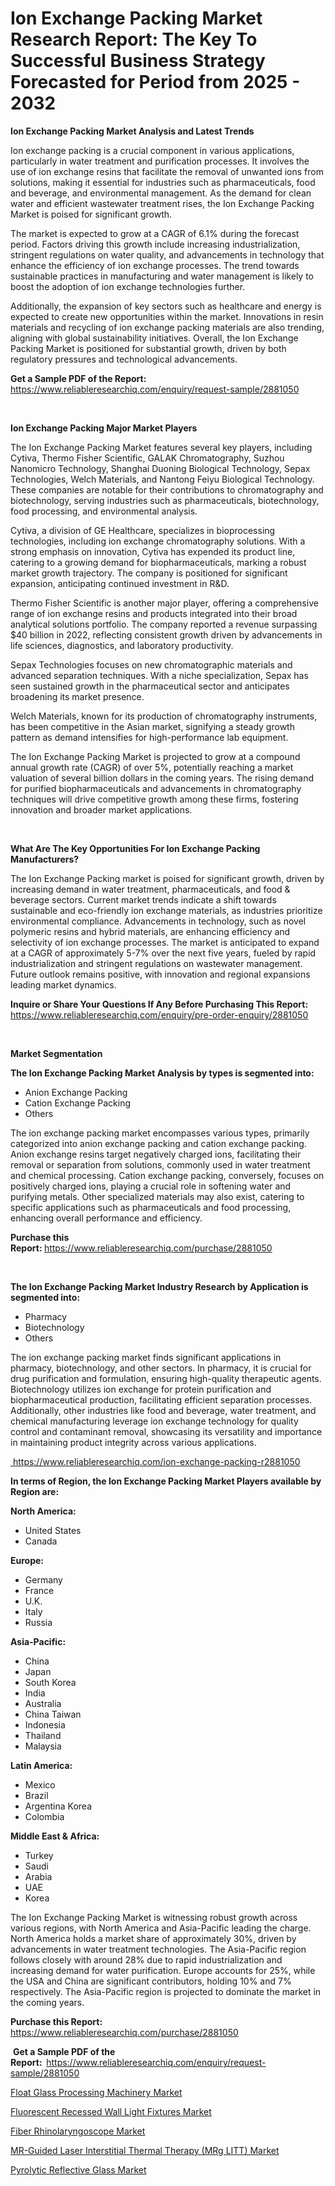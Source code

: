 <p><h1>Ion Exchange Packing Market Research Report: The Key To Successful Business Strategy Forecasted for Period from 2025 - 2032</h1></p><p><strong>Ion Exchange Packing Market Analysis and Latest Trends</strong></p>
<p><p>Ion exchange packing is a crucial component in various applications, particularly in water treatment and purification processes. It involves the use of ion exchange resins that facilitate the removal of unwanted ions from solutions, making it essential for industries such as pharmaceuticals, food and beverage, and environmental management. As the demand for clean water and efficient wastewater treatment rises, the Ion Exchange Packing Market is poised for significant growth.</p><p>The market is expected to grow at a CAGR of 6.1% during the forecast period. Factors driving this growth include increasing industrialization, stringent regulations on water quality, and advancements in technology that enhance the efficiency of ion exchange processes. The trend towards sustainable practices in manufacturing and water management is likely to boost the adoption of ion exchange technologies further.</p><p>Additionally, the expansion of key sectors such as healthcare and energy is expected to create new opportunities within the market. Innovations in resin materials and recycling of ion exchange packing materials are also trending, aligning with global sustainability initiatives. Overall, the Ion Exchange Packing Market is positioned for substantial growth, driven by both regulatory pressures and technological advancements.</p></p>
<p><strong>Get a Sample PDF of the Report:&nbsp;</strong> <a href="https://www.reliableresearchiq.com/enquiry/request-sample/2881050?utm_campaign=904&utm_medium=2&utm_source=Github&utm_content=ia&utm_term=12032025&utm_id=ion-exchange-packing">https://www.reliableresearchiq.com/enquiry/request-sample/2881050</a></p>
<p>&nbsp;</p>
<p><strong>Ion Exchange Packing Major Market Players</strong></p>
<p><p>The Ion Exchange Packing Market features several key players, including Cytiva, Thermo Fisher Scientific, GALAK Chromatography, Suzhou Nanomicro Technology, Shanghai Duoning Biological Technology, Sepax Technologies, Welch Materials, and Nantong Feiyu Biological Technology. These companies are notable for their contributions to chromatography and biotechnology, serving industries such as pharmaceuticals, biotechnology, food processing, and environmental analysis.</p><p>Cytiva, a division of GE Healthcare, specializes in bioprocessing technologies, including ion exchange chromatography solutions. With a strong emphasis on innovation, Cytiva has expended its product line, catering to a growing demand for biopharmaceuticals, marking a robust market growth trajectory. The company is positioned for significant expansion, anticipating continued investment in R&D.</p><p>Thermo Fisher Scientific is another major player, offering a comprehensive range of ion exchange resins and products integrated into their broad analytical solutions portfolio. The company reported a revenue surpassing $40 billion in 2022, reflecting consistent growth driven by advancements in life sciences, diagnostics, and laboratory productivity.</p><p>Sepax Technologies focuses on new chromatographic materials and advanced separation techniques. With a niche specialization, Sepax has seen sustained growth in the pharmaceutical sector and anticipates broadening its market presence.</p><p>Welch Materials, known for its production of chromatography instruments, has been competitive in the Asian market, signifying a steady growth pattern as demand intensifies for high-performance lab equipment.</p><p>The Ion Exchange Packing Market is projected to grow at a compound annual growth rate (CAGR) of over 5%, potentially reaching a market valuation of several billion dollars in the coming years. The rising demand for purified biopharmaceuticals and advancements in chromatography techniques will drive competitive growth among these firms, fostering innovation and broader market applications.</p></p>
<p>&nbsp;</p>
<p><strong>What Are The Key Opportunities For Ion Exchange Packing Manufacturers?</strong></p>
<p><p>The Ion Exchange Packing market is poised for significant growth, driven by increasing demand in water treatment, pharmaceuticals, and food & beverage sectors. Current market trends indicate a shift towards sustainable and eco-friendly ion exchange materials, as industries prioritize environmental compliance. Advancements in technology, such as novel polymeric resins and hybrid materials, are enhancing efficiency and selectivity of ion exchange processes. The market is anticipated to expand at a CAGR of approximately 5-7% over the next five years, fueled by rapid industrialization and stringent regulations on wastewater management. Future outlook remains positive, with innovation and regional expansions leading market dynamics.</p></p>
<p><strong>Inquire or Share Your Questions If Any Before Purchasing This Report:</strong> <a href="https://www.reliableresearchiq.com/enquiry/pre-order-enquiry/2881050?utm_campaign=904&utm_medium=2&utm_source=Github&utm_content=ia&utm_term=12032025&utm_id=ion-exchange-packing">https://www.reliableresearchiq.com/enquiry/pre-order-enquiry/2881050</a></p>
<p>&nbsp;</p>
<p><strong>Market Segmentation</strong></p>
<p><strong>The Ion Exchange Packing Market Analysis by types is segmented into:</strong></p>
<p><ul><li>Anion Exchange Packing</li><li>Cation Exchange Packing</li><li>Others</li></ul></p>
<p><p>The ion exchange packing market encompasses various types, primarily categorized into anion exchange packing and cation exchange packing. Anion exchange resins target negatively charged ions, facilitating their removal or separation from solutions, commonly used in water treatment and chemical processing. Cation exchange packing, conversely, focuses on positively charged ions, playing a crucial role in softening water and purifying metals. Other specialized materials may also exist, catering to specific applications such as pharmaceuticals and food processing, enhancing overall performance and efficiency.</p></p>
<p><strong>Purchase this Report:&nbsp;</strong><a href="https://www.reliableresearchiq.com/purchase/2881050?utm_campaign=904&utm_medium=2&utm_source=Github&utm_content=ia&utm_term=12032025&utm_id=ion-exchange-packing">https://www.reliableresearchiq.com/purchase/2881050</a></p>
<p>&nbsp;</p>
<p><strong>The Ion Exchange Packing Market Industry Research by Application is segmented into:</strong></p>
<p><ul><li>Pharmacy</li><li>Biotechnology</li><li>Others</li></ul></p>
<p><p>The ion exchange packing market finds significant applications in pharmacy, biotechnology, and other sectors. In pharmacy, it is crucial for drug purification and formulation, ensuring high-quality therapeutic agents. Biotechnology utilizes ion exchange for protein purification and biopharmaceutical production, facilitating efficient separation processes. Additionally, other industries like food and beverage, water treatment, and chemical manufacturing leverage ion exchange technology for quality control and contaminant removal, showcasing its versatility and importance in maintaining product integrity across various applications.</p></p>
<p><a href="https://www.reliableresearchiq.com/ion-exchange-packing-r2881050?utm_campaign=904&utm_medium=2&utm_source=Github&utm_content=ia&utm_term=12032025&utm_id=ion-exchange-packing">&nbsp;https://www.reliableresearchiq.com/ion-exchange-packing-r2881050</a></p>
<p><strong>In terms of Region, the Ion Exchange Packing Market Players available by Region are:</strong></p>
<p>
    <p> <strong> North America: </strong>
        <ul>
            <li>United States</li>
            <li>Canada</li>
        </ul>
        </p> 
    <p> <strong> Europe: </strong>
        <ul>
            <li>Germany</li>
            <li>France</li>
            <li>U.K.</li>
            <li>Italy</li>
            <li>Russia</li>
        </ul>
        </p> 
    <p> <strong> Asia-Pacific: </strong>
        <ul>
            <li>China</li>
            <li>Japan</li>
            <li>South Korea</li>
            <li>India</li>
            <li>Australia</li>
            <li>China Taiwan</li>
            <li>Indonesia</li>
            <li>Thailand</li>
            <li>Malaysia</li>
        </ul>
        </p> 
    <p> <strong> Latin America: </strong>
        <ul>
            <li>Mexico</li>
            <li>Brazil</li>
            <li>Argentina Korea</li>
            <li>Colombia</li>
        </ul>
        </p> 
    <p> <strong> Middle East & Africa: </strong>
        <ul>
            <li>Turkey</li>
            <li>Saudi</li>
            <li>Arabia</li>
            <li>UAE</li>
            <li>Korea</li>
        </ul>
    </p>
    </p>
<p><p>The Ion Exchange Packing Market is witnessing robust growth across various regions, with North America and Asia-Pacific leading the charge. North America holds a market share of approximately 30%, driven by advancements in water treatment technologies. The Asia-Pacific region follows closely with around 28% due to rapid industrialization and increasing demand for water purification. Europe accounts for 25%, while the USA and China are significant contributors, holding 10% and 7% respectively. The Asia-Pacific region is projected to dominate the market in the coming years.</p></p>
<p><strong>Purchase this Report: </strong><a href="https://www.reliableresearchiq.com/purchase/2881050?utm_campaign=904&utm_medium=2&utm_source=Github&utm_content=ia&utm_term=12032025&utm_id=ion-exchange-packing">https://www.reliableresearchiq.com/purchase/2881050</a></p>
<p>&nbsp;<strong>Get a Sample PDF of the Report:&nbsp;&nbsp;</strong><a href="https://www.reliableresearchiq.com/enquiry/request-sample/2881050?utm_campaign=904&utm_medium=2&utm_source=Github&utm_content=ia&utm_term=12032025&utm_id=ion-exchange-packing">https://www.reliableresearchiq.com/enquiry/request-sample/2881050</a></p>
<p><strong></strong></p>
<p><p><a href="https://github.com/kovasovitzzg/Market-Research-Report-List-1/blob/main/float-glass-processing-machinery-market.md?utm_campaign=904&utm_medium=2&utm_source=Github&utm_content=ia&utm_term=12032025&utm_id=ion-exchange-packing">Float Glass Processing Machinery Market</a></p><p><a href="https://github.com/raaschadonle/Market-Research-Report-List-1/blob/main/fluorescent-recessed-wall-light-fixtures-market.md?utm_campaign=904&utm_medium=2&utm_source=Github&utm_content=ia&utm_term=12032025&utm_id=ion-exchange-packing">Fluorescent Recessed Wall Light Fixtures Market</a></p><p><a href="https://github.com/palenjeppecd/Market-Research-Report-List-1/blob/main/fiber-rhinolaryngoscope-market.md?utm_campaign=904&utm_medium=2&utm_source=Github&utm_content=ia&utm_term=12032025&utm_id=ion-exchange-packing">Fiber Rhinolaryngoscope Market</a></p><p><a href="https://github.com/fendtdjunawo/Market-Research-Report-List-1/blob/main/mr-guided-laser-interstitial-thermal-therapy-mrg-litt-market.md?utm_campaign=904&utm_medium=2&utm_source=Github&utm_content=ia&utm_term=12032025&utm_id=ion-exchange-packing">MR-Guided Laser Interstitial Thermal Therapy (MRg LITT) Market</a></p><p><a href="https://github.com/danzopachllq/Market-Research-Report-List-1/blob/main/pyrolytic-reflective-glass-market.md?utm_campaign=904&utm_medium=2&utm_source=Github&utm_content=ia&utm_term=12032025&utm_id=ion-exchange-packing">Pyrolytic Reflective Glass Market</a></p></p>